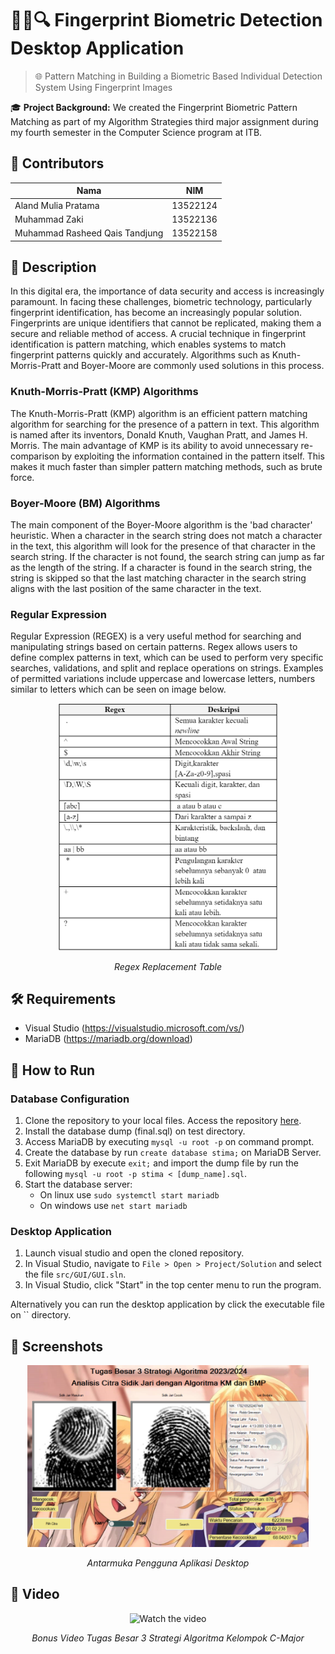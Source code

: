 # 🕵️‍♂️🔍 Fingerprint Biometric Detection Desktop Application

> 🌐 Pattern Matching in Building a Biometric Based Individual Detection System Using Fingerprint Images

🎓 **Project Background:**
We created the Fingerprint Biometric Pattern Matching as part of my Algorithm Strategies third major assignment during my fourth semester in the Computer Science program at ITB.

## 🪪 Contributors
| Nama | NIM |
|---|---|
| Aland Mulia Pratama | 13522124 |
| Muhammad Zaki | 13522136 |
| Muhammad Rasheed Qais Tandjung | 13522158 |

## 📝 Description
In this digital era, the importance of data security and access is increasingly paramount. In facing these challenges, biometric technology, particularly fingerprint identification, has become an increasingly popular solution. Fingerprints are unique identifiers that cannot be replicated, making them a secure and reliable method of access. A crucial technique in fingerprint identification is pattern matching, which enables systems to match fingerprint patterns quickly and accurately. Algorithms such as Knuth-Morris-Pratt and Boyer-Moore are commonly used solutions in this process.

### Knuth-Morris-Pratt (KMP) Algorithms
The Knuth-Morris-Pratt (KMP) algorithm is an efficient pattern matching algorithm for searching for the presence of a pattern in text. This algorithm is named after its inventors, Donald Knuth, Vaughan Pratt, and James H. Morris. The main advantage of KMP is its ability to avoid unnecessary re-comparison by exploiting the information contained in the pattern itself. This makes it much faster than simpler pattern matching methods, such as brute force.

### Boyer-Moore (BM) Algorithms
The main component of the Boyer-Moore algorithm is the 'bad character' heuristic. When a character in the search string does not match a character in the text, this algorithm will look for the presence of that character in the search string. If the character is not found, the search string can jump as far as the length of the string. If a character is found in the search string, the string is skipped so that the last matching character in the search string aligns with the last position of the same character in the text.

### Regular Expression
Regular Expression (REGEX) is a very useful method for searching and manipulating strings based on certain patterns. Regex allows users to define complex patterns in text, which can be used to perform very specific searches, validations, and split and replace operations on strings. Examples of permitted variations include uppercase and lowercase letters, numbers similar to letters which can be seen on image below.

<div align="center">
  <img src="./RegexReplacement.png" alt="Interface" width="350"/>
  <p><i>Regex Replacement Table</i></p>
</div>


## 🛠️ Requirements 
- Visual Studio (https://visualstudio.microsoft.com/vs/)
- MariaDB (https://mariadb.org/download)

## 🏃 How to Run
### Database Configuration
1. Clone the repository to your local files. Access the repository [here](repository-link).
2. Install the database dump (final.sql) on test directory.
3. Access MariaDB by executing `mysql -u root -p` on command prompt.
4. Create the database by run `create database stima;` on MariaDB Server.
5. Exit MariaDB by execute `exit;` and import the dump file by run the following `mysql -u root -p stima < [dump_name].sql`.
6. Start the database server:
    - On linux use `sudo systemctl start mariadb`
    - On windows use `net start mariadb`

### Desktop Application
1. Launch visual studio and open the cloned repository.
2. In Visual Studio, navigate to `File > Open > Project/Solution` and select the file `src/GUI/GUI.sln`.
3. In Visual Studio, click "Start" in the top center menu to run the program.

Alternatively you can run the desktop application by click the executable file on `` directory.

## 📸 Screenshots

<div align="center">
  <img src="./DesktopInterface.png" alt="Interface" width="450"/>
  <p><i>Antarmuka Pengguna Aplikasi Desktop</i></p>
</div>

## 🎥 Video
<div href="https://youtu.be/3QdyyGS78xo" align="center">
    <img src="https://img.youtube.com/vi/3QdyyGS78xo/maxresdefault.jpg" width="600" height="400" alt="Watch the video">
    <p><i>Bonus Video Tugas Besar 3 Strategi Algoritma Kelompok C-Major</i></p>
</div>